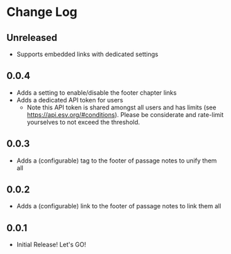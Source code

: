 # Change Log

## Unreleased

- Supports embedded links with dedicated settings

## 0.0.4

- Adds a setting to enable/disable the footer chapter links
- Adds a dedicated API token for users
    - Note this API token is shared amongst all users and has limits (see https://api.esv.org/#conditions).  Please be 
      considerate and rate-limit yourselves to not exceed the threshold.

## 0.0.3

- Adds a (configurable) tag to the footer of passage notes to unify them all

## 0.0.2

- Adds a (configurable) link to the footer of passage notes to link them all 

## 0.0.1

- Initial Release!  Let's GO! 